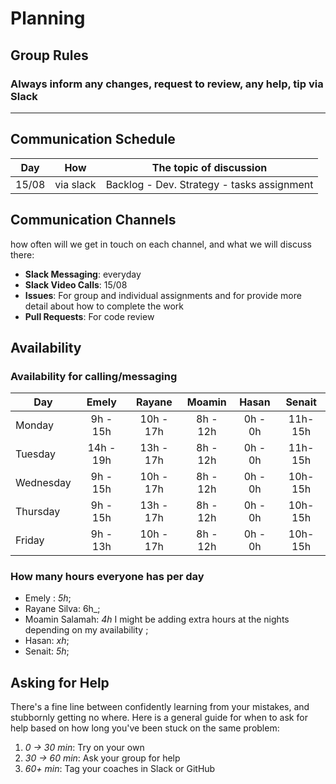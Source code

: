 # Planning

## Group Rules

### Always inform any changes, request to review, any help, tip via Slack 
---

## Communication Schedule

| Day   |    How    | The topic of discussion                    |
| ----- | :-------: | ------------------------------------------ |
| 15/08 | via slack | Backlog - Dev. Strategy - tasks assignment |

## Communication Channels

how often will we get in touch on each channel, and what we will discuss there:

- **Slack Messaging**: everyday
- **Slack Video Calls**:  15/08 
- **Issues**: For group and individual assignments and for provide more detail about how to complete the work
- **Pull Requests**: For code review

## Availability

### Availability for calling/messaging

| Day       |   Emely   |  Rayane   | Moamin  |  Hasan  | Senait  |
| --------- | :-------: | :-------: | :-----: | :-----: | :-----: |
| Monday    | 9h - 15h  | 10h - 17h | 8h - 12h | 0h - 0h | 11h-15h |
| Tuesday   | 14h - 19h | 13h - 17h | 8h - 12h | 0h - 0h | 11h-15h |
| Wednesday | 9h - 15h  | 10h - 17h | 8h - 12h | 0h - 0h |10h-15h  |
| Thursday  | 9h - 15h  | 13h - 17h | 8h - 12h | 0h - 0h | 10h-15h |
| Friday    | 9h - 13h  | 10h - 17h | 8h - 12h | 0h - 0h | 10h-15h |

### How many hours everyone has per day

- Emely : _5h_;
- Rayane Silva: 6h_;
- Moamin Salamah: _4h_ I might be adding extra hours at the nights depending on my availability ;
- Hasan: _xh_;
- Senait: _5h_;

## Asking for Help

There's a fine line between confidently learning from your mistakes, and stubbornly getting no where. Here is a general guide for when to ask for help based on how long you've been stuck on the same problem:

1. _0 -> 30 min_: Try on your own
2. _30 -> 60 min_: Ask your group for help
3. _60+ min_: Tag your coaches in Slack or GitHub
